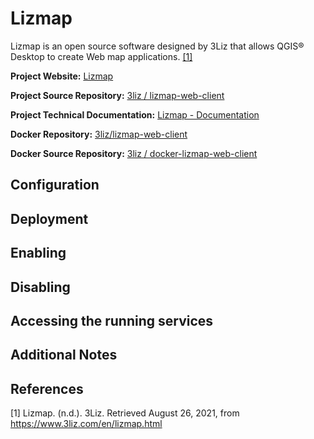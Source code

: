 # Lizmap

Lizmap is an open source software designed by 3Liz that allows QGIS® Desktop to create Web map applications. [[1]](#1)  

**Project Website:** [Lizmap](https://www.3liz.com/opensource.html#lizmap)

**Project Source Repository:** [3liz / lizmap-web-client](https://github.com/3liz/lizmap-web-client)

**Project Technical Documentation:** [Lizmap - Documentation](https://docs.lizmap.com/current/en/)

**Docker Repository:** [3liz/lizmap-web-client](https://hub.docker.com/r/3liz/lizmap-web-client)

**Docker Source Repository:**
[3liz / docker-lizmap-web-client](https://github.com/3liz/lizmap-web-client/tree/master/docker)

## Configuration

## Deployment

## Enabling

## Disabling

## Accessing the running services

## Additional Notes

## References

<a id="1">[1]</a> Lizmap. (n.d.). 3Liz. Retrieved August 26, 2021, from https://www.3liz.com/en/lizmap.html